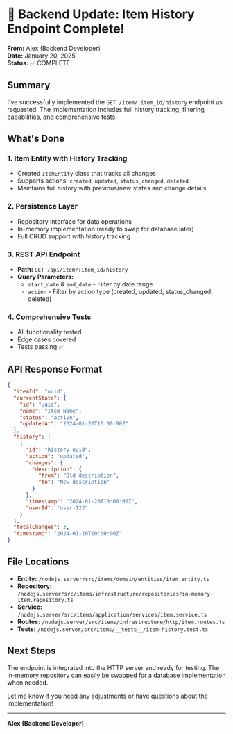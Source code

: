 # 🚀 Backend Update: Item History Endpoint Complete!

**From:** Alex (Backend Developer)  
**Date:** January 20, 2025  
**Status:** ✅ COMPLETE

## Summary

I've successfully implemented the `GET /item/:item_id/history` endpoint as requested. The implementation includes full history tracking, filtering capabilities, and comprehensive tests.

## What's Done

### 1. **Item Entity with History Tracking**
- Created `ItemEntity` class that tracks all changes
- Supports actions: `created`, `updated`, `status_changed`, `deleted`
- Maintains full history with previous/new states and change details

### 2. **Persistence Layer**
- Repository interface for data operations
- In-memory implementation (ready to swap for database later)
- Full CRUD support with history tracking

### 3. **REST API Endpoint**
- **Path:** `GET /api/item/:item_id/history`
- **Query Parameters:**
  - `start_date` & `end_date` - Filter by date range
  - `action` - Filter by action type (created, updated, status_changed, deleted)

### 4. **Comprehensive Tests**
- All functionality tested
- Edge cases covered
- Tests passing ✅

## API Response Format

```json
{
  "itemId": "uuid",
  "currentState": {
    "id": "uuid",
    "name": "Item Name",
    "status": "active",
    "updatedAt": "2024-01-20T10:00:00Z"
  },
  "history": [
    {
      "id": "history-uuid",
      "action": "updated",
      "changes": {
        "description": {
          "from": "Old description",
          "to": "New description"
        }
      },
      "timestamp": "2024-01-20T10:00:00Z",
      "userId": "user-123"
    }
  ],
  "totalChanges": 3,
  "timestamp": "2024-01-20T10:00:00Z"
}
```

## File Locations

- **Entity:** `/nodejs.server/src/items/domain/entities/item.entity.ts`
- **Repository:** `/nodejs.server/src/items/infrastructure/repositories/in-memory-item.repository.ts`
- **Service:** `/nodejs.server/src/items/application/services/item.service.ts`
- **Routes:** `/nodejs.server/src/items/infrastructure/http/item.routes.ts`
- **Tests:** `/nodejs.server/src/items/__tests__/item-history.test.ts`

## Next Steps

The endpoint is integrated into the HTTP server and ready for testing. The in-memory repository can easily be swapped for a database implementation when needed.

Let me know if you need any adjustments or have questions about the implementation!

---
**Alex (Backend Developer)**